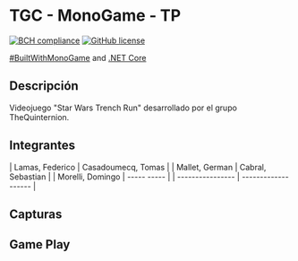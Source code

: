 # TGC - MonoGame - TP
[![BCH compliance](https://bettercodehub.com/edge/badge/tgc-utn/tgc-monogame-tp?branch=master)](https://bettercodehub.com/)
[![GitHub license](https://img.shields.io/github/license/tgc-utn/tgc-monogame-tp.svg)](https://github.com/tgc-utn/tgc-monogame-tp/blob/master/LICENSE)

[#BuiltWithMonoGame](http://www.monogame.net) and [.NET Core](https://dotnet.microsoft.com)

## Descripción
Videojuego "Star Wars Trench Run" desarrollado por el grupo TheQuinternion.

## Integrantes

| Lamas, Federico  |  Casadoumecq, Tomas |
| Mallet, German   | Cabral, Sebastian   |
| Morelli, Domingo | ----- -----         |
| ---------------- | ------------------- |

## Capturas


## Game Play


